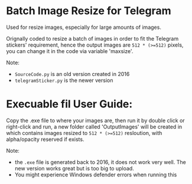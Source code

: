 # Batch Image Resize for Telegram

Used for resize images, especially for large amounts of images.

Orignally coded to resize a batch of images in order to fit the Telegram stickers' requirement, hence the output images are `512 * (>=512)` pixels, you can change it in the code via variable 'maxsize'.

Note:
* `SourceCode.py` is an old version created in 2016 
* `telegramSticker.py` is the newer version 

# Execuable fil User Guide:

Copy the .exe file to where your images are, then run it by double click or right-click and run, a new folder called 'OutputImages' will be created in which contains images resized to `512 * (>=512)` resloution, with alpha/opacity reserved if exists.

Note:
* the `.exe` file is generated back to 2016, it does not work very well. The new version works great but is too big to upload. 
* You might experience Windows defender errors when running this 

